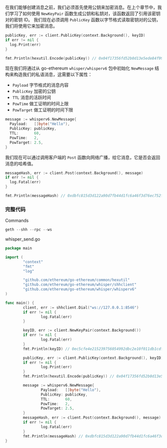 在我们能够创建消息之前，我们必须首先使用公钥来加密消息。在上个章节中，我们学习了如何使用 `NewKeyPair` 函数生成公钥和私钥对，该函数返回了引用该密钥对的密钥 ID。 我们现在必须调用 `PublicKey` 函数以字节格式读取密钥对的公钥，我们将使用它来加密消息。

```go
publicKey, err := client.PublicKey(context.Background(), keyID)
if err != nil {
  log.Print(err)
}

fmt.Println(hexutil.Encode(publicKey)) // 0x04f17356fd52b0d13e5ede84f998d26276f1fc9d08d9e73dcac6ded5f3553405db38c2f257c956f32a0c1fca4c3ff6a38a2c277c1751e59a574aecae26d3bf5d1d
```

现在我们将通过从 go-ethereum `whisper/whisperv6` 包中初始化 `NewMessage` 结构来构造我们的私语消息，这需要以下属性：

- `Payload` 字节格式的消息内容
- `PublicKey` 加密的公钥
- `TTL` 消息的活跃时间
- `PowTime` 做工证明的时间上限
- `PowTarget` 做工证明的时间下限

```go
message := whisperv6.NewMessage{
  Payload:   []byte("Hello"),
  PublicKey: publicKey,
  TTL:       60,
  PowTime:   2,
  PowTarget: 2.5,
}
```

我们现在可以通过调用客户端的 `Post` 函数向网络广播，给它消息，它是否会返回消息的哈希值。

```go
messageHash, err := client.Post(context.Background(), message)
if err != nil {
  log.Fatal(err)
}

fmt.Println(messageHash) // 0xdbfc815d3d122a90d7fb44d1fc6a46f3d76ec752f3f3d04230fe5f1b97d2209a
```

### **完整代码**

Commands

```go
geth --shh --rpc --ws
```

whisper_send.go

```go
package main

import (
        "context"
        "fmt"
        "log"

        "github.com/ethereum/go-ethereum/common/hexutil"
        "github.com/ethereum/go-ethereum/whisper/shhclient"
        "github.com/ethereum/go-ethereum/whisper/whisperv6"
)

func main() {
        client, err := shhclient.Dial("ws://127.0.0.1:8546")
        if err != nil {
                log.Fatal(err)
        }

        keyID, err := client.NewKeyPair(context.Background())
        if err != nil {
                log.Fatal(err)
        }
        fmt.Println(keyID) // 0ec5cfe4e215239756054992dbc2e10f011db1cdfc88b9ba6301e2f9ea1b58d2

        publicKey, err := client.PublicKey(context.Background(), keyID)
        if err != nil {
                log.Print(err)
        }
        fmt.Println(hexutil.Encode(publicKey)) // 0x04f17356fd52b0d13e5ede84f998d26276f1fc9d08d9e73dcac6ded5f3553405db38c2f257c956f32a0c1fca4c3ff6a38a2c277c1751e59a574aecae26d3bf5d1d

        message := whisperv6.NewMessage{
                Payload:   []byte("Hello"),
                PublicKey: publicKey,
                TTL:       60,
                PowTime:   2,
                PowTarget: 2.5,
        }
        messageHash, err := client.Post(context.Background(), message)
        if err != nil {
                log.Fatal(err)
        }
        fmt.Println(messageHash) // 0xdbfc815d3d122a90d7fb44d1fc6a46f3d76ec752f3f3d04230fe5f1b97d2209a
}
```
